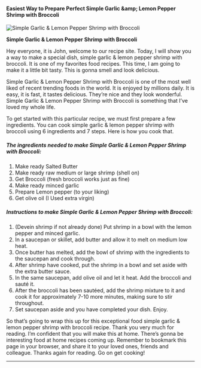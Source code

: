             

#### Easiest Way to Prepare Perfect Simple Garlic &amp;amp; Lemon Pepper Shrimp with Broccoli

![Simple Garlic &amp; Lemon Pepper Shrimp with Broccoli](https://img-global.cpcdn.com/recipes/6589813958901760/751x532cq70/simple-garlic-lemon-pepper-shrimp-with-broccoli-recipe-main-photo.jpg)

**Simple Garlic &amp; Lemon Pepper Shrimp with Broccoli**

Hey everyone, it is John, welcome to our recipe site. Today, I will show you a way to make a special dish, simple garlic & lemon pepper shrimp with broccoli. It is one of my favorites food recipes. This time, I am going to make it a little bit tasty. This is gonna smell and look delicious.

Simple Garlic & Lemon Pepper Shrimp with Broccoli is one of the most well liked of recent trending foods in the world. It is enjoyed by millions daily. It is easy, it is fast, it tastes delicious. They’re nice and they look wonderful. Simple Garlic & Lemon Pepper Shrimp with Broccoli is something that I’ve loved my whole life.

To get started with this particular recipe, we must first prepare a few ingredients. You can cook simple garlic & lemon pepper shrimp with broccoli using 6 ingredients and 7 steps. Here is how you cook that.

##### The ingredients needed to make Simple Garlic & Lemon Pepper Shrimp with Broccoli:

1.  Make ready Salted Butter
2.  Make ready raw medium or large shrimp (shell on)
3.  Get Broccoli (fresh broccoli works just as fine)
4.  Make ready minced garlic
5.  Prepare Lemon pepper (to your liking)
6.  Get olive oil (I Used extra virgin)

##### Instructions to make Simple Garlic & Lemon Pepper Shrimp with Broccoli:

1.  (Devein shrimp if not already done) Put shrimp in a bowl with the lemon pepper and minced garlic.
2.  In a saucepan or skillet, add butter and allow it to melt on medium low heat.
3.  Once butter has melted, add the bowl of shrimp with the ingredients to the saucepan and cook through.
4.  After shrimp have cooked, put the shrimp in a bowl and set aside with the extra butter sauce.
5.  In the same saucepan, add olive oil and let it heat. Add the broccoli and sauté it.
6.  After the broccoli has been sautéed, add the shrimp mixture to it and cook it for approximately 7-10 more minutes, making sure to stir throughout.
7.  Set saucepan aside and you have completed your dish. Enjoy.

So that’s going to wrap this up for this exceptional food simple garlic & lemon pepper shrimp with broccoli recipe. Thank you very much for reading. I’m confident that you will make this at home. There’s gonna be interesting food at home recipes coming up. Remember to bookmark this page in your browser, and share it to your loved ones, friends and colleague. Thanks again for reading. Go on get cooking!

* * *